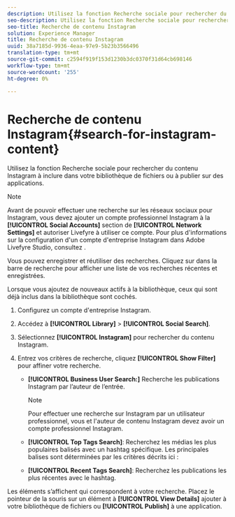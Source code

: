 ```yaml
---
description: Utilisez la fonction Recherche sociale pour rechercher du contenu Instagram à inclure dans votre bibliothèque de fichiers ou à publier sur des applications.
seo-description: Utilisez la fonction Recherche sociale pour rechercher du contenu Instagram à inclure dans votre bibliothèque de fichiers ou à publier sur des applications.
seo-title: Recherche de contenu Instagram
solution: Experience Manager
title: Recherche de contenu Instagram
uuid: 38a7185d-9936-4eaa-97e9-5b23b3566496
translation-type: tm+mt
source-git-commit: c2594f919f153d1230b3dc0370f31d64cb698146
workflow-type: tm+mt
source-wordcount: '255'
ht-degree: 0%

---
```



# Recherche de contenu Instagram{#search-for-instagram-content}

Utilisez la fonction Recherche sociale pour rechercher du contenu Instagram à inclure dans votre bibliothèque de fichiers ou à publier sur des applications.

>[!NOTE]
>
>Avant de pouvoir effectuer une recherche sur les réseaux sociaux pour Instagram, vous devez ajouter un compte professionnel Instagram à la **[!UICONTROL Social Accounts]** section de **[!UICONTROL Network Settings]** et autoriser Livefyre à utiliser ce compte. Pour plus d&#39;informations sur la configuration d&#39;un compte d&#39;entreprise Instagram dans Adobe Livefyre Studio, consultez [](../c-users-creating-accounts-with-studio-access/t-configure-social-accout-instagram/c-about-instagram-accounts.md#c_about_instagram_accounts).

Vous pouvez enregistrer et réutiliser des recherches. Cliquez sur dans la barre de recherche pour afficher une liste de vos recherches récentes et enregistrées.

Lorsque vous ajoutez de nouveaux actifs à la bibliothèque, ceux qui sont déjà inclus dans la bibliothèque sont cochés.

1. Configurez un compte d&#39;entreprise Instagram.
1. Accédez à **[!UICONTROL Library]** > **[!UICONTROL Social Search]**.
1. Sélectionnez **[!UICONTROL Instagram]** pour rechercher du contenu Instagram.
1. Entrez vos critères de recherche, cliquez **[!UICONTROL Show Filter]** pour affiner votre recherche.

   * **[!UICONTROL Business User Search:]** Recherche les publications Instagram par l’auteur de l’entrée.

      >[!NOTE]
      >
      >Pour effectuer une recherche sur Instagram par un utilisateur professionnel, vous et l&#39;auteur de contenu Instagram devez avoir un compte professionnel Instagram.

   * **[!UICONTROL Top Tags Search]**: Recherchez les médias les plus populaires balisés avec un hashtag spécifique. Les principales balises sont déterminées par les critères décrits ici : [](https://developers.facebook.com/docs/instagram-api/reference/hashtag/top-media)

   * **[!UICONTROL Recent Tags Search]**: Recherchez les publications les plus récentes avec le hashtag.

Les éléments s’affichent qui correspondent à votre recherche. Placez le pointeur de la souris sur un élément à **[!UICONTROL View Details]** ajouter à votre bibliothèque de fichiers ou **[!UICONTROL Publish]** à une application.
